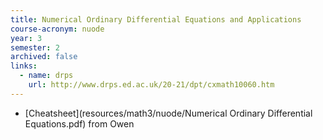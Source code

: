```yaml
---
title: Numerical Ordinary Differential Equations and Applications
course-acronym: nuode
year: 3
semester: 2
archived: false
links:
  - name: drps
    url: http://www.drps.ed.ac.uk/20-21/dpt/cxmath10060.htm
---
```

  
- [Cheatsheet](resources/math3/nuode/Numerical Ordinary Differential Equations.pdf) from Owen